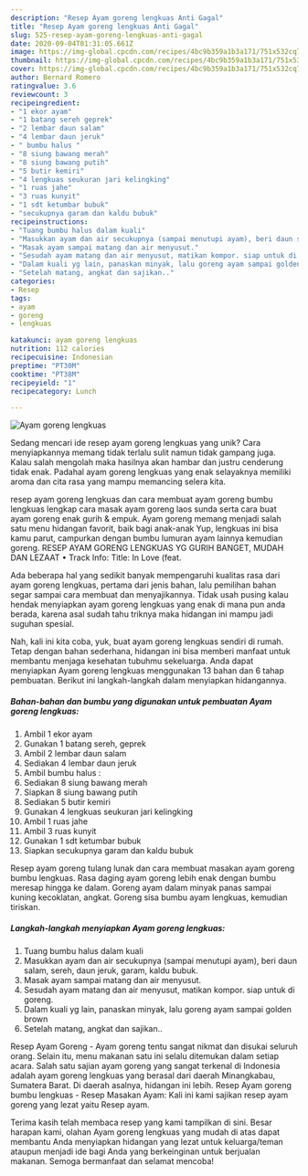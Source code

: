 ```yaml
---
description: "Resep Ayam goreng lengkuas Anti Gagal"
title: "Resep Ayam goreng lengkuas Anti Gagal"
slug: 525-resep-ayam-goreng-lengkuas-anti-gagal
date: 2020-09-04T01:31:05.661Z
image: https://img-global.cpcdn.com/recipes/4bc9b359a1b3a171/751x532cq70/ayam-goreng-lengkuas-foto-resep-utama.jpg
thumbnail: https://img-global.cpcdn.com/recipes/4bc9b359a1b3a171/751x532cq70/ayam-goreng-lengkuas-foto-resep-utama.jpg
cover: https://img-global.cpcdn.com/recipes/4bc9b359a1b3a171/751x532cq70/ayam-goreng-lengkuas-foto-resep-utama.jpg
author: Bernard Romero
ratingvalue: 3.6
reviewcount: 3
recipeingredient:
- "1 ekor ayam"
- "1 batang sereh geprek"
- "2 lembar daun salam"
- "4 lembar daun jeruk"
- " bumbu halus "
- "8 siung bawang merah"
- "8 siung bawang putih"
- "5 butir kemiri"
- "4 lengkuas seukuran jari kelingking"
- "1 ruas jahe"
- "3 ruas kunyit"
- "1 sdt ketumbar bubuk"
- "secukupnya garam dan kaldu bubuk"
recipeinstructions:
- "Tuang bumbu halus dalam kuali"
- "Masukkan ayam dan air secukupnya (sampai menutupi ayam), beri daun salam, sereh, daun jeruk, garam, kaldu bubuk."
- "Masak ayam sampai matang dan air menyusut."
- "Sesudah ayam matang dan air menyusut, matikan kompor. siap untuk di goreng."
- "Dalam kuali yg lain, panaskan minyak, lalu goreng ayam sampai golden brown"
- "Setelah matang, angkat dan sajikan.."
categories:
- Resep
tags:
- ayam
- goreng
- lengkuas

katakunci: ayam goreng lengkuas 
nutrition: 112 calories
recipecuisine: Indonesian
preptime: "PT30M"
cooktime: "PT38M"
recipeyield: "1"
recipecategory: Lunch

---
```



![Ayam goreng lengkuas](https://img-global.cpcdn.com/recipes/4bc9b359a1b3a171/751x532cq70/ayam-goreng-lengkuas-foto-resep-utama.jpg)

Sedang mencari ide resep ayam goreng lengkuas yang unik? Cara menyiapkannya memang tidak terlalu sulit namun tidak gampang juga. Kalau salah mengolah maka hasilnya akan hambar dan justru cenderung tidak enak. Padahal ayam goreng lengkuas yang enak selayaknya memiliki aroma dan cita rasa yang mampu memancing selera kita.

resep ayam goreng lengkuas dan cara membuat ayam goreng bumbu lengkuas lengkap cara masak ayam goreng laos sunda serta cara buat ayam goreng enak gurih &amp; empuk. Ayam goreng memang menjadi salah satu menu hidangan favorit, baik bagi anak-anak Yup, lengkuas ini bisa kamu parut, campurkan dengan bumbu lumuran ayam lainnya kemudian goreng. RESEP AYAM GORENG LENGKUAS YG GURIH BANGET, MUDAH DAN LEZAAT • Track Info: Title: In Love (feat.

Ada beberapa hal yang sedikit banyak mempengaruhi kualitas rasa dari ayam goreng lengkuas, pertama dari jenis bahan, lalu pemilihan bahan segar sampai cara membuat dan menyajikannya. Tidak usah pusing kalau hendak menyiapkan ayam goreng lengkuas yang enak di mana pun anda berada, karena asal sudah tahu triknya maka hidangan ini mampu jadi suguhan spesial.


Nah, kali ini kita coba, yuk, buat ayam goreng lengkuas sendiri di rumah. Tetap dengan bahan sederhana, hidangan ini bisa memberi manfaat untuk membantu menjaga kesehatan tubuhmu sekeluarga. Anda dapat menyiapkan Ayam goreng lengkuas menggunakan 13 bahan dan 6 tahap pembuatan. Berikut ini langkah-langkah dalam menyiapkan hidangannya.

<!--inarticleads1-->

##### Bahan-bahan dan bumbu yang digunakan untuk pembuatan Ayam goreng lengkuas:

1. Ambil 1 ekor ayam
1. Gunakan 1 batang sereh, geprek
1. Ambil 2 lembar daun salam
1. Sediakan 4 lembar daun jeruk
1. Ambil  bumbu halus :
1. Sediakan 8 siung bawang merah
1. Siapkan 8 siung bawang putih
1. Sediakan 5 butir kemiri
1. Gunakan 4 lengkuas seukuran jari kelingking
1. Ambil 1 ruas jahe
1. Ambil 3 ruas kunyit
1. Gunakan 1 sdt ketumbar bubuk
1. Siapkan secukupnya garam dan kaldu bubuk


Resep ayam goreng tulang lunak dan cara membuat masakan ayam goreng bumbu lengkuas. Rasa daging ayam goreng lebih enak dengan bumbu meresap hingga ke dalam. Goreng ayam dalam minyak panas sampai kuning kecoklatan, angkat. Goreng sisa bumbu ayam lengkuas, kemudian tiriskan. 

<!--inarticleads2-->

##### Langkah-langkah menyiapkan Ayam goreng lengkuas:

1. Tuang bumbu halus dalam kuali
1. Masukkan ayam dan air secukupnya (sampai menutupi ayam), beri daun salam, sereh, daun jeruk, garam, kaldu bubuk.
1. Masak ayam sampai matang dan air menyusut.
1. Sesudah ayam matang dan air menyusut, matikan kompor. siap untuk di goreng.
1. Dalam kuali yg lain, panaskan minyak, lalu goreng ayam sampai golden brown
1. Setelah matang, angkat dan sajikan..


Resep Ayam Goreng - Ayam goreng tentu sangat nikmat dan disukai seluruh orang. Selain itu, menu makanan satu ini selalu ditemukan dalam setiap acara. Salah satu sajian ayam goreng yang sangat terkenal di Indonesia adalah ayam goreng lengkuas yang berasal dari daerah Minangkabau, Sumatera Barat. Di daerah asalnya, hidangan ini lebih. Resep Ayam goreng bumbu lengkuas - Resep Masakan Ayam: Kali ini kami sajikan resep ayam goreng yang lezat yaitu Resep ayam. 

Terima kasih telah membaca resep yang kami tampilkan di sini. Besar harapan kami, olahan Ayam goreng lengkuas yang mudah di atas dapat membantu Anda menyiapkan hidangan yang lezat untuk keluarga/teman ataupun menjadi ide bagi Anda yang berkeinginan untuk berjualan makanan. Semoga bermanfaat dan selamat mencoba!
